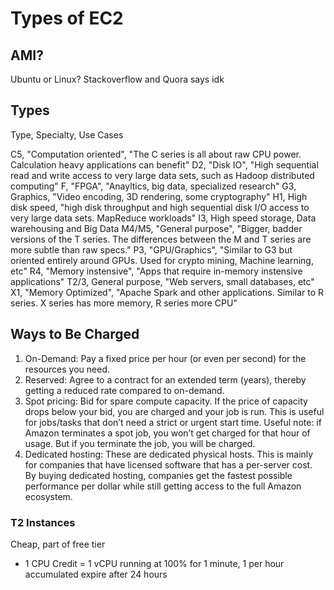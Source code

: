 # Types of EC2

## AMI?

Ubuntu or Linux? Stackoverflow and Quora says idk

## Types

Type, Specialty, Use Cases

C5, "Computation oriented", "The C series is all about raw CPU power.  Calculation heavy applications can benefit"
D2, "Disk IO", "High sequential read and write access to very large data sets, such as Hadoop distributed computing"
F, "FPGA", "Anayltics, big data, specialized research"
G3, Graphics, "Video encoding, 3D rendering, some cryptography"
H1, High disk speed, "high disk throughput and high sequential disk I/O access to very large data sets. MapReduce workloads"
I3, High speed storage, Data warehousing and Big Data
M4/M5, "General purpose", "Bigger, badder versions of the T series.  The differences between the M and T series are more subtle than raw specs."
P3, "GPU/Graphics", "Similar to G3 but oriented entirely around GPUs.  Used for crypto mining, Machine learning, etc"
R4, "Memory instensive", "Apps that require in-memory instensive applications"
T2/3, General purpose, "Web servers, small databases, etc"
X1, "Memory Optimized", "Apache Spark and other applications. Similar to R series. X series has more memory, R series more CPU"

## Ways to Be Charged

1. On-Demand: Pay a fixed price per hour (or even per second) for the resources you need.
2. Reserved: Agree to a contract for an extended term (years), thereby getting a reduced rate compared to on-demand.
3. Spot pricing: Bid for spare compute capacity. If the price of capacity drops below your bid, you are charged and your job is run. This is useful for jobs/tasks that don’t need a strict or urgent start time.
   Useful note: if Amazon terminates a spot job, you won’t get charged for that hour of usage. But if you terminate the job, you will be charged.
4. Dedicated hosting: These are dedicated physical hosts. This is mainly for companies that have licensed software that has a per-server cost. By buying dedicated hosting, companies get the fastest possible performance per dollar while still getting access to the full Amazon ecosystem.

### T2 Instances

Cheap, part of free tier

- 1 CPU Credit = 1 vCPU running at 100% for 1 minute, 1 per hour accumulated expire after 24 hours